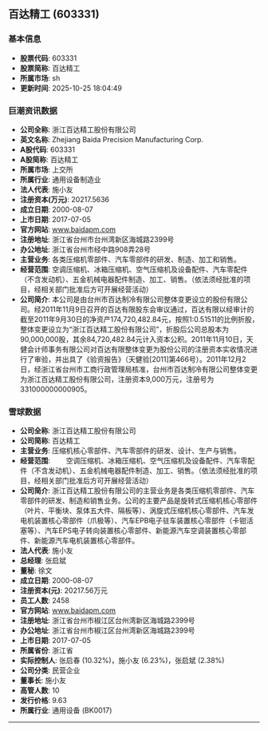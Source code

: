## 百达精工 (603331)

### 基本信息

- **股票代码**: 603331
- **股票简称**: 百达精工
- **所属市场**: sh
- **更新时间**: 2025-10-25 18:04:49

### 巨潮资讯数据

- **公司全称**: 浙江百达精工股份有限公司
- **英文名称**: Zhejiang Baida Precision Manufacturing Corp.
- **A股代码**: 603331
- **A股简称**: 百达精工
- **所属市场**: 上交所
- **所属行业**: 通用设备制造业
- **法人代表**: 施小友
- **注册资本(万元)**: 20217.5636
- **成立日期**: 2000-08-07
- **上市日期**: 2017-07-05
- **官方网站**: www.baidapm.com
- **注册地址**: 浙江省台州市台州湾新区海城路2399号
- **办公地址**: 浙江省台州市经中路908弄28号
- **主营业务**: 各类压缩机零部件、汽车零部件的研发、制造、加工和销售。
- **经营范围**: 空调压缩机、冰箱压缩机、空气压缩机及设备配件、汽车零配件（不含发动机）、五金机械电器配件制造、加工、销售。（依法须经批准的项目，经相关部门批准后方可开展经营活动）
- **公司简介**: 本公司是由台州市百达制冷有限公司整体变更设立的股份有限公司。经2011年11月9日召开的百达有限股东会审议通过，百达有限以经审计的截至2011年9月30日的净资产174,720,482.84元，按照1:0.51511的比例折股，整体变更设立为“浙江百达精工股份有限公司”，折股后公司总股本为90,000,000股，其余84,720,482.84元计入资本公积。2011年11月10日，天健会计师事务有限公司对百达有限整体变更为股份公司的注册资本实收情况进行了审验，并出具了《验资报告》（天健验[2011]第466号）。2011年12月2日，经浙江省台州市工商行政管理局核准，台州市百达制冷有限公司整体变更为浙江百达精工股份有限公司，注册资本9,000万元，注册号为331000000000905。

### 雪球数据

- **公司全称**: 浙江百达精工股份有限公司
- **公司简称**: 百达精工
- **主营业务**: 压缩机核心零部件、汽车零部件的研发、设计、生产与销售。
- **经营范围**: 　　空调压缩机、冰箱压缩机、空气压缩机及设备配件、汽车零配件（不含发动机）、五金机械电器配件制造、加工、销售。（依法须经批准的项目，经相关部门批准后方可开展经营活动）
- **公司简介**: 浙江百达精工股份有限公司的主营业务是各类压缩机零部件、汽车零部件的研发、制造和销售业务。公司的主要产品是旋转式压缩机核心零部件（叶片、平衡块、泵体五大件、隔板等）、涡旋式压缩机核心零部件、汽车发电机装置核心零部件（爪极等）、汽车EPB电子驻车装置核心零部件（卡钳活塞等）、汽车EPS电子转向装置核心零部件、新能源汽车空调装置核心零部件、新能源汽车电机装置核心零部件。
- **法人代表**: 施小友
- **总经理**: 张启斌
- **董秘**: 徐文
- **成立日期**: 2000-08-07
- **注册资本(元)**: 20217.56万元
- **员工人数**: 2458
- **官方网站**: www.baidapm.com
- **注册地址**: 浙江省台州市椒江区台州湾新区海城路2399号
- **办公地址**: 浙江省台州市椒江区台州湾新区海城路2399号
- **上市日期**: 2017-07-05
- **所属省份**: 浙江省
- **实际控制人**: 张启春 (10.32%)，施小友 (6.23%)，张启斌 (2.38%)
- **公司分类**: 民营企业
- **董事长**: 施小友
- **高管人数**: 10
- **发行价格**: 9.63
- **所属行业**: 通用设备 (BK0017)

---